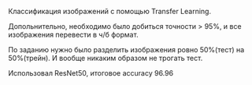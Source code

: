 Классификация изображений с помощью Transfer Learning.

Допольнительно, необходимо было добиться точности > 95%, и все изображения перевести в ч/б формат.

По заданию нужно было разделить изображения ровно 50%(тест) на 50%(трейн). И вообще никаким образом не трогать тест.

Использовал ResNet50, итоговое accuracy 96.96
